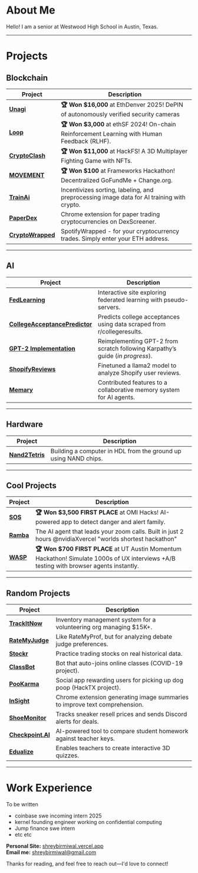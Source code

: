 # About Me  
Hello! I am a senior at Westwood High School in Austin, Texas.  

---

# Projects  

## **Blockchain**  
| Project | Description |
|---------|-------------|
|  [**Unagi**](https://github.com/shreybirmiwal/unagi) | **🏆 Won $16,000** at EthDenver 2025! DePIN of autonomously verified security cameras |
|  [**Loop**](https://github.com/shreybirmiwal/L00P-ethSF2024) | **🏆 Won $3,000** at ethSF 2024! On-chain Reinforcement Learning with Human Feedback (RLHF). |
|  [**CryptoClash**](https://github.com/shreybirmiwal/CryptoClash-HackFS2024) | **🏆 Won $11,000** at HackFS! A 3D Multiplayer Fighting Game with NFTs. |
|  [**MOVEMENT**](https://github.com/shreybirmiwal/movement) | **🏆 Won $100** at Frameworks Hackathon! Decentralized GoFundMe + Change.org. |
|  [**TrainAi**](https://github.com/shreybirmiwal/trainAI) | Incentivizes sorting, labeling, and preprocessing image data for AI training with crypto. |
|  [**PaperDex**](https://github.com/shreybirmiwal/PaperDex) | Chrome extension for paper trading cryptocurrencies on DexScreener. |
|  [**CryptoWrapped**](https://github.com/shreybirmiwal/CryptoWrapped) | SpotifyWrapped - for your cryptocurrency trades. Simply enter your ETH address. |

---

## **AI**  
| Project | Description |
|---------|-------------|
|  [**FedLearning**](https://github.com/shreybirmiwal/fedlearning) | Interactive site exploring federated learning with pseudo-servers. |
|  [**CollegeAcceptancePredictor**](https://github.com/shreybirmiwal/college-predictor) | Predicts college acceptances using data scraped from r/collegeresults. |
|  [**GPT-2 Implementation**](https://github.com/shreybirmiwal/ml-research) | Reimplementing GPT-2 from scratch following Karpathy’s guide (*in progress*). |
|  [**ShopifyReviews**](https://github.com/shreybirmiwal/finetuned-llama2-user_reviews) | Finetuned a llama2 model to analyze Shopify user reviews. |
|  [**Memary**](https://github.com/kingjulio8238/Memary/pull/26) | Contributed features to a collaborative memory system for AI agents. |

---

## **Hardware**  
| Project | Description |
|---------|-------------|
|  [**Nand2Tetris**](https://github.com/shreybirmiwal/nand2tetris) | Building a computer in HDL from the ground up using NAND chips. |

---

## **Cool Projects**  
| Project | Description |
|---------|-------------|
|  [**SOS**](https://github.com/shreybirmiwal/sos) | **🏆 Won $3,500 FIRST PLACE** at OMI Hacks! AI-powered app to detect danger and alert family. |
|  [**Ramba**](https://github.com/shreybirmiwal/Ramba-Nvidia-Hackathon) | The AI agent that leads your zoom calls. Built in just 2 hours @nvidiaXvercel "worlds shortest hackathon" |
|  [**WASP**](https://github.com/shreybirmiwal/WASP) | **🏆 Won $700 FIRST PLACE** at UT Austin Momentum Hackathon! Simulate 1000s of UX interviews +A/B testing with browser agents instantly. |

---

## **Random Projects**  
| Project | Description |
|---------|-------------|
|  [**TrackItNow**](https://github.com/shreybirmiwal/trackitnow) | Inventory management system for a volunteering org managing $15K+. |
|  [**RateMyJudge**](https://github.com/shreybirmiwal/ratemyjudge) | Like RateMyProf, but for analyzing debate judge preferences. |
|  [**Stockr**](https://github.com/shreybirmiwal/stockr-game) | Practice trading stocks on real historical data. |
|  [**ClassBot**](https://github.com/shreybirmiwal/ClassBot) | Bot that auto-joins online classes (COVID-19 project). |
|  [**PooKarma**](https://github.com/shreybirmiwal/PooKarma-HackTheFutureHackathon2023) | Social app rewarding users for picking up dog poop (HackTX project). |
|  [**InSight**](https://github.com/shreybirmiwal/inSight-Chrome-Extension) | Chrome extension generating image summaries to improve text comprehension. |
|  [**ShoeMonitor**](https://github.com/shreybirmiwal/ShoeMonitor) | Tracks sneaker resell prices and sends Discord alerts for deals. |
|  [**Checkpoint.AI**](https://github.com/shreybirmiwal/checkpoint.ai) | AI-powered tool to compare student homework against teacher keys. |
|  [**Edualize**](https://github.com/shreybirmiwal/Edualize) | Enables teachers to create interactive 3D quizzes. |

---


# Work Experience  
To be written
- coinbase swe incoming intern 2025
- kernel founding engineer working on confidential computing
- Jump finance swe intern
- etc etc

**Personal Site:** [shreybirmiwal.vercel.app](https://shreybirmiwal.vercel.app)  
**Email me:** shreybirmiwal@gmail.com  

Thanks for reading, and feel free to reach out—I'd love to connect!
